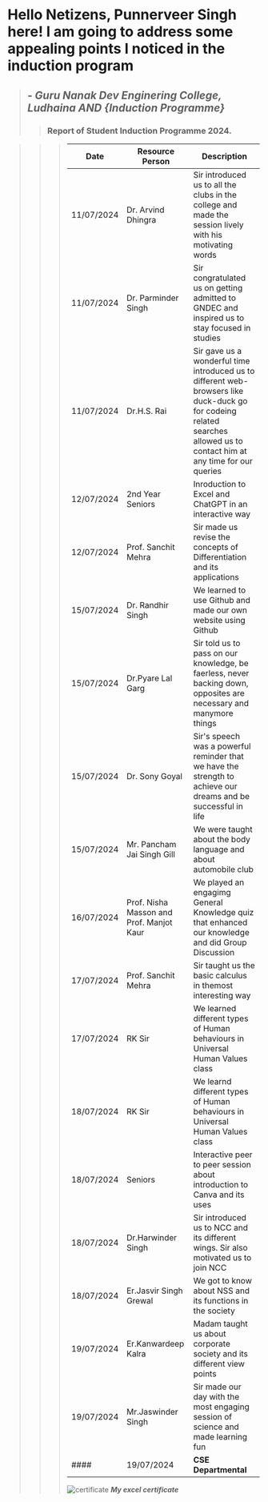 # **Hello Netizens, Punnerveer Singh here! I am going to address some appealing points I noticed in the induction program** 
> ## - _**Guru Nanak Dev Enginering College, Ludhaina AND {Induction Programme}**_
>> ### Report of Student Induction Programme 2024. 

>>> | Date | Resource Person | Description |
>>> | ---- | --------------- | ----------- |
>>> | 11/07/2024 | Dr. Arvind Dhingra | Sir introduced us to all the clubs in the college and made the session lively with his motivating words |
>>> | 11/07/2024 | Dr. Parminder Singh | Sir congratulated us on getting admitted to GNDEC and inspired us to stay focused in studies |
>>> | 11/07/2024 | Dr.H.S. Rai | Sir gave us a wonderful time introduced us to different web-browsers like duck-duck go for codeing related searches allowed us to contact him at any time for our queries |
>>> | 12/07/2024 | 2nd Year Seniors | Inroduction to Excel and ChatGPT in an interactive way |
>>> | 12/07/2024 | Prof. Sanchit Mehra| Sir made us revise the concepts of Differentiation and its applications |
>>> | 15/07/2024 | Dr. Randhir Singh | We learned to use Github and made our own website using Github |
>>> | 15/07/2024 | Dr.Pyare Lal Garg | Sir told us to pass on our knowledge, be faerless, never backing down, opposites are necessary and manymore things |
>>> | 15/07/2024 | Dr. Sony Goyal | Sir's speech was a powerful reminder that we have the strength to achieve our dreams and be successful in life |
>>> | 15/07/2024 | Mr. Pancham Jai Singh Gill | We were taught about the body language and about automobile club |
>>> |  16/07/2024 | Prof. Nisha Masson and Prof. Manjot Kaur | We played an engagimg General Knowledge quiz that enhanced our knowledge and did Group Discussion |
>>> |17/07/2024 | Prof. Sanchit Mehra | Sir taught us the basic calculus in themost interesting way  |
>>> |17/07/2024 | RK Sir | We learned different types of Human behaviours in Universal Human Values class |
>>> |18/07/2024 | RK Sir | We learnd different types of Human behaviours in  Universal Human Values class |
>>> |18/07/2024| Seniors | Interactive peer to peer session about introduction to Canva and its uses |
>>> |18/07/2024| Dr.Harwinder Singh | Sir introduced us to NCC and its different wings. Sir also motivated us to join NCC |
>>> |18/07/2024| Er.Jasvir Singh Grewal | We got to know about NSS and its functions in the society |
>>> |19/07/2024|Er.Kanwardeep Kalra| Madam taught us about corporate society and its different view points |
>>> |19/07/2024| Mr.Jaswinder Singh | Sir made our day with the most engaging session of science and made learning fun |
>>> #### |19/07/2024| **CSE Departmental** | **Visit** | _We saw the computer setup and the instructor taught us about the linux OS_ |
>>> ![certificate](https://dtmvamahs40ux.cloudfront.net/ComplementaryCourseCertificate/5073681/original/Punnerveer_Singh20240725-72-1ijtrky.jpg)
>>> _**My excel certificate**_
